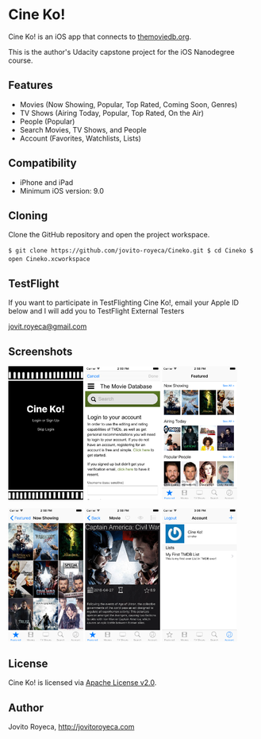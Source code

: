 # Cine Ko!

Cine Ko! is an iOS app that connects to <a href="https://www.themoviedb.org">themoviedb.org</a>.

This is the author's Udacity capstone project for the iOS Nanodegree course.

## Features

 * Movies (Now Showing, Popular, Top Rated, Coming Soon, Genres)
 * TV Shows (Airing Today, Popular, Top Rated, On the Air)
 * People (Popular)
 * Search Movies, TV Shows, and People
 * Account (Favorites, Watchlists, Lists)
 
## Compatibility
 
 * iPhone and iPad
 * Minimum iOS version: 9.0
 
## Cloning

Clone the GitHub repository and open the project workspace.

`
$ git clone https://github.com/jovito-royeca/Cineko.git
$ cd Cineko
$ open Cineko.xcworkspace
`

## TestFlight

If you want to participate in TestFlighting Cine Ko!, email your Apple ID below and I will add you to TestFlight External Testers

<a href="mailto:jovit.royeca@gmail.com">jovit.royeca@gmail.com</a>
 
## Screenshots

<img src="screenshots/IMG_01.png" width="30%" height="auto"/>
<img src="screenshots/IMG_02.png" width="30%" height="auto"/>
<img src="screenshots/IMG_03.png" width="30%" height="auto"/>
<p/>
<img src="screenshots/IMG_04.png" width="30%" height="auto"/>
<img src="screenshots/IMG_05.png" width="30%" height="auto"/>
<img src="screenshots/IMG_06.png" width="30%" height="auto"/>

## License

Cine Ko! is licensed via <a href="LICENSE">Apache License v2.0</a>.

## Author
Jovito Royeca, http://jovitoroyeca.com
